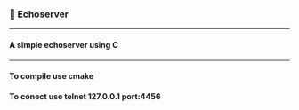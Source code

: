### :floppy_disk:  Echoserver
-----------------------------------
#### A simple echoserver using C
------------------------------------

#### To compile use cmake
#### To conect use telnet 127.0.0.1 port:4456
